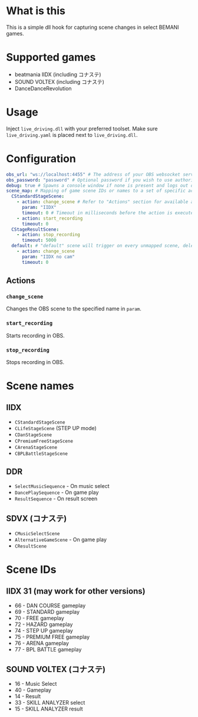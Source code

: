 # What is this
This is a simple dll hook for capturing scene changes in select BEMANI games.

# Supported games
- beatmania IIDX (including コナステ)
- SOUND VOLTEX (including コナステ)
- DanceDanceRevolution

# Usage
Inject `live_driving.dll` with your preferred toolset. Make sure `live_driving.yaml` is placed next to `live_driving.dll`.

# Configuration
```yml
obs_url: "ws://localhost:4455" # The address of your OBS websocket server
obs_password: "password" # Optional password if you wish to use authorization
debug: true # Spawns a console window if none is present and logs out debug messages
scene_map: # Mapping of game scene IDs or names to a set of specific actions
  CStandardStageScene:
    - action: change_scene # Refer to "Actions" section for available actions
      param: "IIDX"
      timeout: 0 # Timeout in milliseconds before the action is executed
    - action: start_recording
      timeout: 0
  CStageResultScene:
    - action: stop_recording
      timeout: 5000
  default: # "default" scene will trigger on every unmapped scene, delete this section to disable
    - action: change_scene
      param: "IIDX no cam"
      timeout: 0
```

## Actions
### `change_scene`
Changes the OBS scene to the specified name in `param`.

### `start_recording`
Starts recording in OBS.

### `stop_recording`
Stops recording in OBS.

# Scene names
## IIDX
- `CStandardStageScene`
- `CLifeStageScene` (STEP UP mode)
- `CDanStageScene`
- `CPremiumFreeStageScene`
- `CArenaStageScene`
- `CBPLBattleStageScene`

## DDR
- `SelectMusicSequence` - On music select
- `DancePlaySequence` - On game play
- `ResultSequence` - On result screen

## SDVX (コナステ)
- `CMusicSelectScene`
- `AlternativeGameScene` - On game play
- `CResultScene`

# Scene IDs
## IIDX 31 (may work for other versions)
- 66 - DAN COURSE gameplay
- 69 - STANDARD gameplay
- 70 - FREE gameplay
- 72 - HAZARD gameplay
- 74 - STEP UP gameplay
- 75 - PREMIUM FREE gameplay
- 76 - ARENA gameplay
- 77 - BPL BATTLE gameplay

## SOUND VOLTEX (コナステ)
- 16 - Music Select
- 40 - Gameplay
- 14 - Result
- 33 - SKILL ANALYZER select
- 15 - SKILL ANALYZER result
